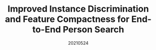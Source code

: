 ---
title: "Improved Instance Discrimination and Feature Compactness for End-to-End Person Search"
date: 20210524
category: "vision"
author_list: "Shaowei Hou; Cairong Zhao; Zhicheng Chen; Jun Wu; Zhihua Wei; Duoqian Miao"
pub_in: "IEEE TCSVT"
pdf_url: "https://ieeexplore.ieee.org/document/9438639"
code_url: "https://github.com/Vill-Lab/2021-TCSVT-IIDFC"
img_path1: "IIDFC.png"
---